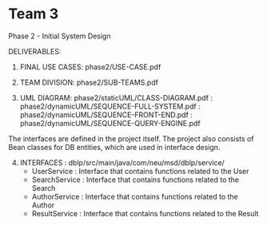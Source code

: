# Team 3

Phase 2 - Initial System Design

DELIVERABLES:

1. FINAL USE CASES: phase2/USE-CASE.pdf

2. TEAM DIVISION: phase2/SUB-TEAMS.pdf

3. UML DIAGRAM: phase2/staticUML/CLASS-DIAGRAM.pdf
              : phase2/dynamicUML/SEQUENCE-FULL-SYSTEM.pdf
              : phase2/dynamicUML/SEQUENCE-FRONT-END.pdf
              : phase2/dynamicUML/SEQUENCE-QUERY-ENGINE.pdf

The interfaces are defined in the project itself. The project also consists of
Bean classes for DB entities, which are used in interface design.

4. INTERFACES : dblp/src/main/java/com/neu/msd/dblp/service/
    - UserService : Interface that contains functions related to the User
    - SearchService : Interface that contains functions related to the Search
    - AuthorService : Interface that contains functions related to the Author
    - ResultService : Interface that contains functions related to the Result
